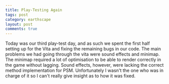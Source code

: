 ```yaml
---
title: Play-Testing Again
tags: post
category: earthscape
layout: post
comments: true
---
```


Today was our third play-test day, and as such we spent the first half setting up for the Vita and fixing the remaining bugs in our code. The main problems we had going through the vita were sound effects and minimap. The minimap required a lot of optimisation to be able to render correctly in the game without lagging. Sound effects, however, were lacking the correct method implementation for PSM. Unfortunately I wasn't the one who was in charge of it so I can't really give insight as to how it was fixed.